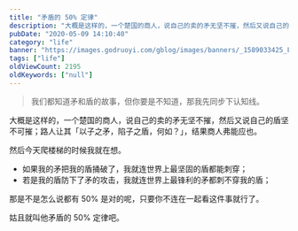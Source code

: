 ```yaml
---
title: "矛盾的 50% 定律"
description: "大概是这样的，一个楚国的商人，说自己的卖的矛无坚不摧，然后又说自己的盾坚不可摧，路人让其「以子之矛，陷子之盾，何如？」，结果商人弗能应也。"
pubDate: "2020-05-09 14:10:40"
category: "life"
banner: "https://images.godruoyi.com/gblog/images/banners/_1589033425_F8CI2F3YQP.avif"
tags: ["life"]
oldViewCount: 2195
oldKeywords: ["null"]
---
```


> 我们都知道矛和盾的故事，但你要是不知道，那我先同步下认知线。

大概是这样的，一个楚国的商人，说自己的卖的矛无坚不摧，然后又说自己的盾坚不可摧；路人让其「以子之矛，陷子之盾，何如？」，结果商人弗能应也。

然后今天爬楼梯的时候我就在想。

* 如果我的矛把我的盾捅破了，我就连世界上最坚固的盾都能刺穿；
* 若是我的盾防下了矛的攻击，我就连世界上最锋利的矛都刺不穿我的盾；

那是不是怎么说都有 50% 是对的呢，只要你不连在一起看这件事就行了。

姑且就叫他矛盾的 50% 定律吧。
